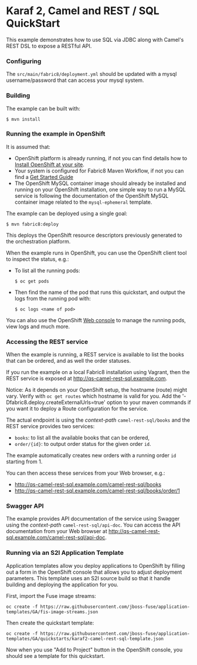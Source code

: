 # Karaf 2, Camel and REST / SQL QuickStart

This example demonstrates how to use SQL via JDBC along with Camel's REST DSL to expose a RESTful API.

### Configuring

The `src/main/fabric8/deployment.yml` should be updated with a mysql username/password that can access your mysql system.

### Building

The example can be built with:

    $ mvn install

### Running the example in OpenShift

It is assumed that:
- OpenShift platform is already running, if not you can find details how to [Install OpenShift at your site](https://docs.openshift.com/container-platform/3.3/install_config/index.html).
- Your system is configured for Fabric8 Maven Workflow, if not you can find a [Get Started Guide](https://access.redhat.com/documentation/en/red-hat-jboss-middleware-for-openshift/3/single/red-hat-jboss-fuse-integration-services-20-for-openshift/)
- The OpenShift MySQL container image should already be installed and running on your OpenShift installation, one simple way to run a MySQL service is following the documentation of the OpenShift MySQL container image related to the `mysql-ephemeral` template.

The example can be deployed using a single goal:

    $ mvn fabric8:deploy

This deploys the OpenShift resource descriptors previously generated to the orchestration platform.

When the example runs in OpenShift, you can use the OpenShift client tool to inspect the status, e.g.:

- To list all the running pods:
    ```
    $ oc get pods
    ```

- Then find the name of the pod that runs this quickstart, and output the logs from the running pod with:
    ```
    $ oc logs <name of pod>
    ```

You can also use the OpenShift [Web console](https://docs.openshift.com/container-platform/3.3/getting_started/developers_console.html#developers-console-video) to manage the running pods, view logs and much more.

### Accessing the REST service

When the example is running, a REST service is available to list the books that can be ordered, and as well the order statuses.

If you run the example on a local Fabric8 installation using Vagrant, then the REST service is exposed at <http://qs-camel-rest-sql.example.com>.

Notice: As it depends on your OpenShift setup, the hostname (route) might vary. Verify with `oc get routes` which
hostname is valid for you.  Add the '-Dfabric8.deploy.createExternalUrls=true' option to your maven commands if you want it to deploy a Route configuration for the service.

The actual endpoint is using the _context-path_ `camel-rest-sql/books` and the REST service provides two services:

- `books`: to list all the available books that can be ordered,
- `order/{id}`: to output order status for the given order `id`.

The example automatically creates new orders with a running order `id` starting from 1.

You can then access these services from your Web browser, e.g.:

- <http://qs-camel-rest-sql.example.com/camel-rest-sql/books>
- <http://qs-camel-rest-sql.example.com/camel-rest-sql/books/order/1>

### Swagger API

The example provides API documentation of the service using Swagger using the _context-path_ `camel-rest-sql/api-doc`. You can access the API documentation from your Web browser at <http://qs-camel-rest-sql.example.com/camel-rest-sql/api-doc>.

### Running via an S2I Application Template

Application templates allow you deploy applications to OpenShift by filling out a form in the OpenShift console that allows you to adjust deployment parameters.  This template uses an S2I source build so that it handle building and deploying the application for you.

First, import the Fuse image streams:

    oc create -f https://raw.githubusercontent.com/jboss-fuse/application-templates/GA/fis-image-streams.json

Then create the quickstart template:

    oc create -f https://raw.githubusercontent.com/jboss-fuse/application-templates/GA/quickstarts/karaf2-camel-rest-sql-template.json

Now when you use "Add to Project" button in the OpenShift console, you should see a template for this quickstart.
